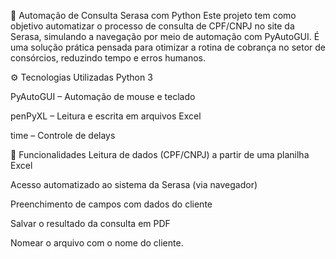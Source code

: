 🔎 Automação de Consulta Serasa com Python
Este projeto tem como objetivo automatizar o processo de consulta de CPF/CNPJ no site da Serasa, simulando a navegação por meio de automação com PyAutoGUI. É uma solução prática pensada para otimizar a rotina de cobrança no setor de consórcios, reduzindo tempo e erros humanos.

⚙️ Tecnologias Utilizadas
Python 3

PyAutoGUI – Automação de mouse e teclado

penPyXL – Leitura e escrita em arquivos Excel

time – Controle de delays

🧠 Funcionalidades
Leitura de dados (CPF/CNPJ) a partir de uma planilha Excel

Acesso automatizado ao sistema da Serasa (via navegador)

Preenchimento de campos com dados do cliente

Salvar o resultado da consulta em PDF

Nomear o arquivo com o nome do cliente.

